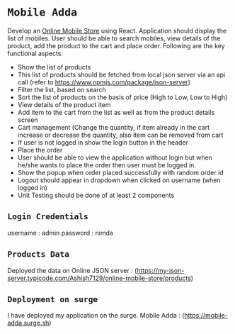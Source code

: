 # `Mobile Adda`

Develop an [Online Mobile Store](https://mobile-adda.surge.sh) using React. Application should display the list of mobiles. User should be able to search mobiles, view details of the product, add the product to the cart and place order. Following are the key functional aspects:

- Show the list of products
- This list of products should be fetched from local json server via an api call (refer to https://www.npmjs.com/package/json-server)
- Filter the list, based on search
- Sort the list of products on the basis of price (High to Low, Low to High)
- View details of the product item
- Add item to the cart from the list as well as from the product details screen
- Cart management (Change the quantity, if item already in the cart increase or decrease the quantity, also item can be removed from cart
- If user is not logged in show the login button in the header
- Place the order
- User should be able to view the application without login but when he/she wants to place the order then user must be logged in.
- Show the popup when order placed successfully with random order id
- Logout should appear in dropdown when clicked on username (when logged in)
- Unit Testing should be done of at least 2 components

## `Login Credentials`

username : admin
password : nimda

## `Products Data`

Deployed the data on Online JSON server : (https://my-json-server.typicode.com/Ashish7129/online-mobile-store/products)

## `Deployment on surge`

I have deployed my application on the surge.
Mobile Adda : (https://mobile-adda.surge.sh)
